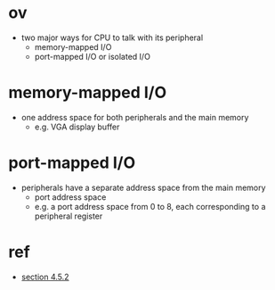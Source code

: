 # ov
- two major ways for CPU to talk with its peripheral
  - memory-mapped I/O
  - port-mapped I/O or isolated I/O

# memory-mapped I/O
- one address space for both peripherals and the main memory
  - e.g. VGA display buffer

# port-mapped I/O
- peripherals have a separate address space from the main memory
  - port address space
  - e.g. a port address space from 0 to 8, each corresponding to a peripheral register

# ref
- [section 4.5.2](https://www.robots.ox.ac.uk/~dwm/Courses/2CO_2014/2CO-N4.pdf)

